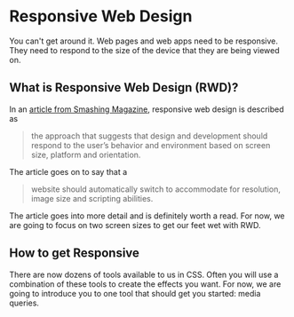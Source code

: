# Responsive Web Design
You can't get around it. Web pages and web apps need to be responsive. They need to respond to the size of the device that they are being viewed on. 

## What is Responsive Web Design (RWD)? 

In an [article from Smashing Magazine](https://www.smashingmagazine.com/2011/01/guidelines-for-responsive-web-design/), responsive web design is described as  
> the approach that suggests that design and development should respond to the user’s behavior and environment based on screen size, platform and orientation.

The article goes on to say that a
> website should automatically switch to accommodate for resolution, image size and scripting abilities. 

The article goes into more detail and is definitely worth a read. For now, we are going to focus on two screen sizes to get our feet wet with RWD.

## How to get Responsive

There are now dozens of tools available to us in CSS. Often you will use a combination of these tools to create the effects you want. For now, we are going to introduce you to one tool that should get you started: media queries.

